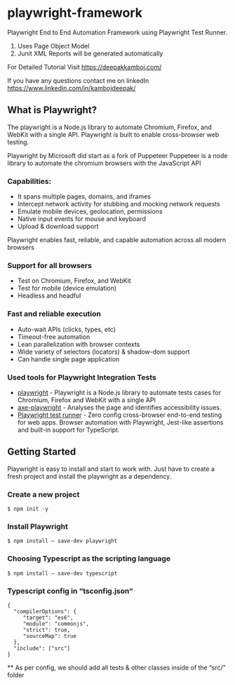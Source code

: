 # playwright-framework
Playwright End to End Automation Framework using Playwright Test Runner.

1. Uses Page Object Model
2. Junit XML Reports will be generated automatically

For Detailed Tutorial Visit https://deepakkamboj.com/

If you have any questions contact me on linkedIn https://www.linkedin.com/in/kambojdeepak/

## What is Playwright?
The playwright is a Node.js library to automate Chromium, Firefox, and WebKit with a single API. Playwright is built to enable cross-browser web testing.

Playwright by Microsoft did start as a fork of Puppeteer
Puppeteer is a node library to automate the chromium browsers with the JavaScript API
### Capabilities:
* It spans multiple pages, domains, and iframes
* Intercept network activity for stubbing and mocking network requests
* Emulate mobile devices, geolocation, permissions
* Native input events for mouse and keyboard
* Upload & download support

Playwright enables fast, reliable, and capable automation across all modern browsers

### Support for all browsers
* Test on Chromium, Firefox, and WebKit
* Test for mobile (device emulation)
* Headless and headful

### Fast and reliable execution
* Auto-wait APIs (clicks, types, etc)
* Timeout-free automation
* Lean parallelization with browser contexts
* Wide variety of selectors (locators) & shadow-dom support
* Can handle single page application

### Used tools for Playwright Integration Tests
- [playwright](https://playwright.dev/) - Playwright is a Node.js library to automate tests cases for Chromium, Firefox and WebKit with a single API
- [axe-playwright](https://www.npmjs.com/package/axe-playwright) - Analyses the page and identifies accessibility issues.
- [Playwright test runner](https://github.com/microsoft/playwright-test) - Zero config cross-browser end-to-end testing for web apps. Browser automation with Playwright, Jest-like assertions and built-in support for TypeScript.

## Getting Started

Playwright is easy to install and start to work with. Just have to create a fresh project and install the playwright as a dependency.

### Create a new project
`$ npm init -y`

### Install Playwright
`$ npm install — save-dev playwright`

### Choosing Typescript as the scripting language
`$ npm install — save-dev typescript`


### Typescript config in “tsconfig.json“

```
{
  "compilerOptions": {
     "target": "es6",
     "module": "commonjs",
     "strict": true,
     "sourceMap": true
  },
  "include": ["src"]
}
```
** As per config, we should add all tests & other classes inside of the “src/” folder